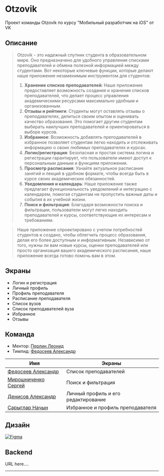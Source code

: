 # Otzovik
Проект команды Otzovik по курсу "Мобильный разработчик на iOS" от VK

## Описание

> Otzovik - это надежный спутник студента в образовательном мире. Оно предназначено для удобного управления списками преподавателей и обмена полезной информацией между студентами. Вот некоторые ключевые функции, которые делают наше приложение незаменимым инструментом для студентов:
> 1.  **Хранение списков преподавателей**: Наше приложение предоставляет возможность создания и хранения списков преподавателей, что делает процесс управления академическими ресурсами максимально удобным и организованным. 
> 2.  **Отзывы и рейтинги**: Студенты могут оставлять отзывы о преподавателях, делиться своим опытом и оценивать качество образования. Это помогает другим студентам выбирать наилучших преподавателей и ориентироваться в выборе курсов.
> 3.  **Избранное**: Возможность добавлять преподавателей в избранное позволяет студентам легко находить и отслеживать информацию о своих любимых преподавателях и курсах. 
> 4.  **Логин/регистрация**: Безопасная и простая система логина и регистрации гарантирует, что пользователи имеют доступ к персональным данным и функциям приложения.
> 5.  **Просмотр расписания**: Узнайте актуальное расписание занятий и лекций в удобном формате, чтобы всегда быть в курсе своих академических обязанностей. 
> 6.  **Уведомления и календарь**: Наше приложение также предлагает функциональность уведомлений и интеграцию с календарем, помогая студентам не пропустить важные даты и события в их учебной жизни. 
> 7.  **Поиск и фильтрация**: Благодаря возможности поиска и фильтрации, пользователи могут легко находить преподавателей и курсы, соответствующие их интересам и требованиям.

>Наше приложение спроектировано с учетом потребностей студентов и создано, чтобы облегчить процесс образования, делая его более доступным и информативным. Независимо от того, нужны ли вам новые курсы, оценки преподавателей или просто организация вашего академического расписания, наше приложение всегда готово помочь вам в этом.

## Экраны
-   Логин и регистрация
-   Личный профиль
-   Профиль преподавателя
-   Расписание преподавателя
-   Список вузов
-   Список преподавателей вуза
-   Избранное
-   Отзывы

## Команда
- Ментор: [Перлин Леонид](https://github.com/perlinleo)
- Тимлид: [Федосеев Александр](https://github.com/AlexanderFedoseeff)
  
|                Имя                                          |                 Экраны |
|-------------------------------------------------------------|-------------------------|
| [Федосеев Александр](https://github.com/AlexanderFedoseeff) |  Список преподавателей  |
| [Мирошниченко Сергей](https://github.com/m1rosh)            |  Поиск и фильтрация  |
| [Денисов Александр](https://github.com/DenAlNik)            |  Личный профиль и его редактирование  |
| [Сарыглар Начын](https://github.com/ukidoshi)               |  Избранное и профиль преподавателя  |

## Дизайн
[![Figma](https://img.shields.io/badge/Figma-F24E1E?style=for-the-badge&logo=figma&logoColor=white)](https://www.figma.com/file/VphDd8NciEumH7q2rRmLeF/Otzovik?type=design&node-id=0-1&mode=design&t=qouymqRCoCnZ7xoM-0)

## Backend
URL here....
<hr>
